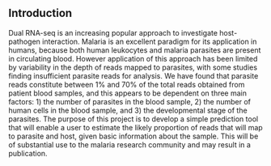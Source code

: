 ## Introduction

Dual RNA-seq is an increasing popular approach to investigate host-pathogen interaction. Malaria is an excellent paradigm for its application in humans, because both human leukocytes and malaria parasites are present in circulating blood. However application of this approach has been limited by variability in the depth of reads mapped to parasites, with some studies finding insufficient parasite reads for analysis. We have found that parasite reads constitute between 1% and 70% of the total reads obtained from patient blood samples, and this appears to be dependent on three main factors: 1) the number of parasites in the blood sample, 2) the number of human cells in the blood sample, and 3) the developmental stage of the parasites. The purpose of this project is to develop a simple prediction tool that will enable a user to estimate the likely proportion of reads that will map to parasite and host, given basic information about the sample. This will be of substantial use to the malaria research community and may result in a publication.

 